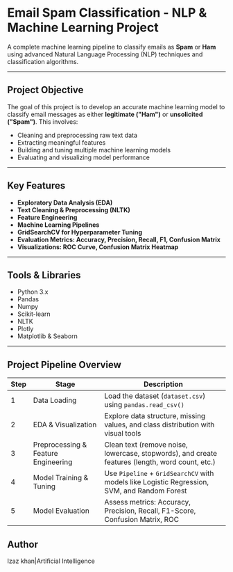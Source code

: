 #  Email Spam Classification - NLP & Machine Learning Project

A complete machine learning pipeline to classify emails as **Spam** or **Ham** using advanced Natural Language Processing (NLP) techniques and classification algorithms.


---

##  Project Objective

The goal of this project is to develop an accurate machine learning model to classify email messages as either **legitimate ("Ham")** or **unsolicited ("Spam")**. This involves:

- Cleaning and preprocessing raw text data
- Extracting meaningful features
- Building and tuning multiple machine learning models
- Evaluating and visualizing model performance

---

##  Key Features

-  **Exploratory Data Analysis (EDA)**
-  **Text Cleaning & Preprocessing (NLTK)**
-  **Feature Engineering**
-  **Machine Learning Pipelines**
-  **GridSearchCV for Hyperparameter Tuning**
-  **Evaluation Metrics: Accuracy, Precision, Recall, F1, Confusion Matrix**
-  **Visualizations: ROC Curve, Confusion Matrix Heatmap**

---

##  Tools & Libraries

- Python 3.x
- Pandas
- Numpy
- Scikit-learn
- NLTK
- Plotly
- Matplotlib & Seaborn

---
## Project Pipeline Overview
| Step | Stage                               | Description                                                                                     |
| ---- | ----------------------------------- | ----------------------------------------------------------------------------------------------- |
| 1    | Data Loading                        | Load the dataset (`dataset.csv`) using `pandas.read_csv()`                                 |
| 2    | EDA & Visualization                 | Explore data structure, missing values, and class distribution with visual tools                |
| 3    | Preprocessing & Feature Engineering | Clean text (remove noise, lowercase, stopwords), and create features (length, word count, etc.) |
| 4    | Model Training & Tuning             | Use `Pipeline` + `GridSearchCV` with models like Logistic Regression, SVM, and Random Forest    |
| 5    | Model Evaluation                    | Assess metrics: Accuracy, Precision, Recall, F1-Score, Confusion Matrix, ROC                    |
                  



## Author
Izaz khan|Artificial Intelligence 


